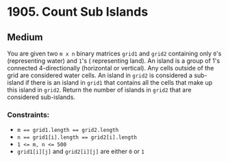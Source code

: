 # 1905. Count Sub Islands

## Medium

You are given two `m x n` binary matrices `grid1` and `grid2` containing only `0`'s (representing water) and `1`'s (
representing land). An island is a group of 1's connected 4-directionally (horizontal or vertical). Any cells outside of
the grid are considered water cells. An island in `grid2` is considered a sub-island if there is an island in `grid1`
that contains all the cells that make up this island in `grid2`. Return the number of islands in `grid2` that are
considered sub-islands.

### Constraints:

- `m == grid1.length == grid2.length`
- `n == grid1[i].length == grid2[i].length`
- `1 <= m, n <= 500`
- `grid1[i][j]` and `grid2[i][j]` are either `0` or `1`
